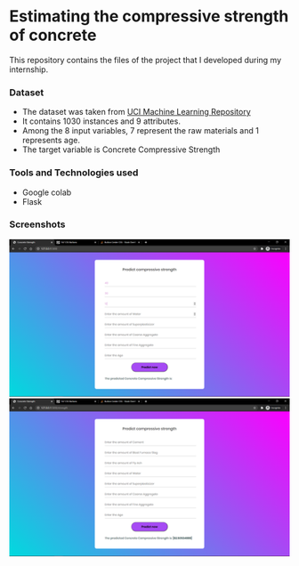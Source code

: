 # Estimating the compressive strength of concrete
This repository contains the files of the project that I developed during my internship.

### Dataset 
- The dataset was taken from  <a href="http://archive.ics.uci.edu/ml/datasets/Concrete+Compressive+Strength">UCI Machine Learning Repository</a> 
- It contains 1030 instances and 9 attributes. 
- Among the 8 input variables, 7 represent the raw materials and 1 represents age. 
- The target variable is Concrete Compressive Strength

### Tools and Technologies used
- Google colab
- Flask

### Screenshots

<img src = "/Screenshots/Screenshot1.png" width = "700">

<img src = "/Screenshots/Screenshot2.png" width = "700">




